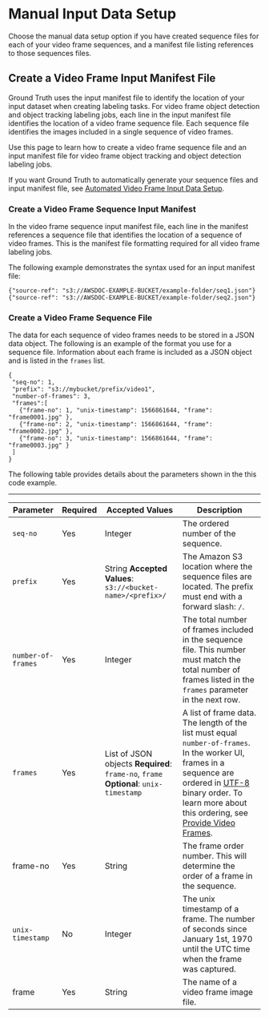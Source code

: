 # Manual Input Data Setup<a name="sms-video-manual-data-setup"></a>

Choose the manual data setup option if you have created sequence files for each of your video frame sequences, and a manifest file listing references to those sequences files\.

## Create a Video Frame Input Manifest File<a name="sms-video-create-manifest"></a>

 Ground Truth uses the input manifest file to identify the location of your input dataset when creating labeling tasks\. For video frame object detection and object tracking labeling jobs, each line in the input manifest file identifies the location of a video frame sequence file\. Each sequence file identifies the images included in a single sequence of video frames\.

Use this page to learn how to create a video frame sequence file and an input manifest file for video frame object tracking and object detection labeling jobs\.

If you want Ground Truth to automatically generate your sequence files and input manifest file, see [Automated Video Frame Input Data Setup](sms-video-automated-data-setup.md)\. 

### Create a Video Frame Sequence Input Manifest<a name="sms-video-create-input-manifest-file"></a>

In the video frame sequence input manifest file, each line in the manifest references a sequence file that identifies the location of a sequence of video frames\. This is the manifest file formatting required for all video frame labeling jobs\. 

The following example demonstrates the syntax used for an input manifest file:

```
{"source-ref": "s3://AWSDOC-EXAMPLE-BUCKET/example-folder/seq1.json"}
{"source-ref": "s3://AWSDOC-EXAMPLE-BUCKET/example-folder/seq2.json"}
```

### Create a Video Frame Sequence File<a name="sms-video-create-sequence-file"></a>

The data for each sequence of video frames needs to be stored in a JSON data object\. The following is an example of the format you use for a sequence file\. Information about each frame is included as a JSON object and is listed in the `frames` list\.

```
{
 "seq-no": 1,
 "prefix": "s3://mybucket/prefix/video1",
 "number-of-frames": 3,
 "frames":[
   {"frame-no": 1, "unix-timestamp": 1566861644, "frame": "frame0001.jpg" },
   {"frame-no": 2, "unix-timestamp": 1566861644, "frame": "frame0002.jpg" }, 
   {"frame-no": 3, "unix-timestamp": 1566861644, "frame": "frame0003.jpg" }   
 ]
}
```

The following table provides details about the parameters shown in the this code example\. 


****  

|  Parameter  |  Required  |  Accepted Values  |  Description  | 
| --- | --- | --- | --- | 
|  `seq-no`  |  Yes  |  Integer  |  The ordered number of the sequence\.   | 
|  `prefix`  |  Yes  |  String **Accepted Values**: `s3://<bucket-name>/<prefix>/`  |  The Amazon S3 location where the sequence files are located\.  The prefix must end with a forward slash: `/`\.  | 
|  `number-of-frames`  |  Yes  |  Integer  |  The total number of frames included in the sequence file\. This number must match the total number of frames listed in the `frames` parameter in the next row\.  | 
|  `frames`  |  Yes  |  List of JSON objects **Required**: `frame-no`, `frame` **Optional**: `unix-timestamp`  |  A list of frame data\. The length of the list must equal `number-of-frames`\. In the worker UI, frames in a sequence are ordered in [UTF\-8](https://en.wikipedia.org/wiki/UTF-8) binary order\. To learn more about this ordering, see [Provide Video Frames](sms-point-cloud-video-input-data.md#sms-video-provide-frames)\.  | 
| frame\-no |  Yes  |  String  |  The frame order number\. This will determine the order of a frame in the sequence\.   | 
|  `unix-timestamp`  |  No  |  Integer  |  The unix timestamp of a frame\. The number of seconds since January 1st, 1970 until the UTC time when the frame was captured\.   | 
| frame |  Yes  |  String  |  The name of a video frame image file\.   | 
